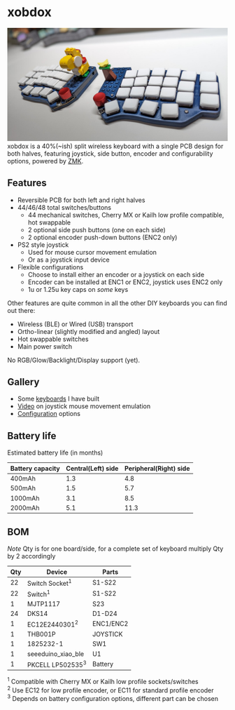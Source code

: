# xobdox
![Photo](./images/photo.jpeg "xobdox photo")
xobdox is a 40%(~ish) split wireless keyboard with a single PCB
design for both halves, featuring joystick, side button, encoder and
configurability options, powered by [ZMK](zmk.dev).

## Features
* Reversible PCB for both left and right halves
* 44/46/48 total switches/buttons
    * 44 mechanical switches, Cherry MX or Kailh low profile compatible, hot swappable
    * 2 optional side push buttons (one on each side)
    * 2 optional encoder push-down buttons (ENC2 only)
* PS2 style joystick
    * Used for mouse cursor movement emulation
    * Or as a joystick input device
* Flexible configurations
    * Choose to install either an encoder or a joystick on each side
    * Encoder can be installed at ENC1 or ENC2, joystick uses ENC2 only
    * 1u or 1.25u key caps on *some* keys

Other features are quite common in all the other DIY keyboards you can find out
there:
* Wireless (BLE) or Wired (USB) transport
* Ortho-linear (slightly modified and angled) layout
* Hot swappable switches
* Main power switch

No RGB/Glow/Backlight/Display support (yet).

## Gallery
* Some [keyboards](docs/gallery.md) I have built
* [Video](https://youtu.be/KlP1d-ixVQw) on joystick mouse movement emulation
* [Configuration](docs/configuration.md) options

## Battery life
Estimated battery life (in months)

|Battery capacity |Central(Left) side |Peripheral(Right) side |
|-----------------|-------------------|---------------|
|400mAh           | 1.3               | 4.8           |
|500mAh           | 1.5               | 5.7           |
|1000mAh          | 3.1               | 8.5           |
|2000mAh          | 5.1               | 11.3          |

## BOM
*Note* Qty is for one board/side, for a complete set of keyboard multiply Qty by
2 accordingly

|Qty|Device                      |Parts          |
|---|----------------------------|---------------|
|22 |Switch Socket<sup>1</sup>   |S1-S22         |
|22 |Switch<sup>1</sup>          |S1-S22         |
|1  |MJTP1117                    |S23            |
|24 |DKS14                       |D1-D24         |
|1  |EC12E2440301<sup>2</sup>    |ENC1/ENC2      |
|1  |THB001P                     |JOYSTICK       |
|1  |1825232-1                   |SW1            |
|1  |seeeduino_xiao_ble          |U1             |
|1  |PKCELL LP502535<sup>3</sup> |Battery        |

<sup>1</sup> Compatible with Cherry MX or Kailh low profile sockets/switches \
<sup>2</sup> Use EC12 for low profile encoder, or EC11 for standard profile encoder \
<sup>3</sup> Depends on battery configuration options, different part can be chosen

